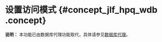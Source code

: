 # 设置访问模式 {#concept_jlf_hpq_wdb .concept}

**说明：** 本功能已由数据库代理功能取代，具体请参见[数据库代理](https://www.alibabacloud.com/help/doc-detail/72253.htm)。

